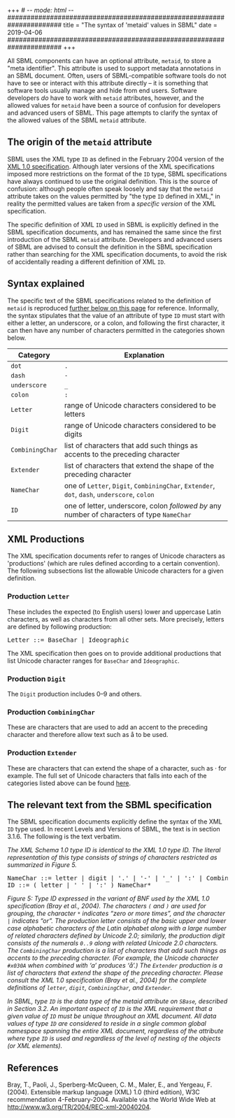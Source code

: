 +++ # -*- mode: html -*-
######################################################################
title = "The syntax of 'metaid' values in SBML"
date  = 2019-04-06
######################################################################
+++

All SBML components can have an optional attribute, `metaid`, to store a "meta identifier". This attribute is used to support metadata annotations in an SBML document.  Often, users of SBML-compatible software tools do not have to see or interact with this attribute directly &ndash; it is something that software tools usually manage and hide from end users.  Software developers _do_ have to work with `metaid` attributes, however, and the allowed values for `metaid` have been a source of confusion for developers and advanced users of SBML.  This page attempts to clarify the syntax of the allowed values of the SBML `metaid` attribute.

## The origin of the `metaid` attribute

SBML uses the XML type `ID` as defined in the February 2004 version of the [XML 1.0 specification](https://www.w3.org/TR/2004/REC-xml-20040204/#id). Although later versions of the XML specifications imposed more restrictions on the format of the `ID` type, SBML specifications have always continued to use the original definition.  This is the source of confusion: although people often speak loosely and say that the `metaid` attribute takes on the values permitted by "the type `ID` defined in XML," in reality the permitted values are taken from a _specific version_ of the XML specification.

The specific definition of XML `ID` used in SBML is explicitly defined in the SBML specification documents, and has remained the same since the first introduction of the SBML `metaid` attribute.  Developers and advanced users of SBML are advised to consult the definition in the SBML specification rather than searching for the XML specification documents, to avoid the risk of accidentally reading a different definition of XML `ID`.

## Syntax explained

The specific text of the SBML specifications related to the definition of `metaid` is reproduced [further below on this page](http://sbml.org/Documents/Elaboration_and_clarification_of_selected_SBML_topics/The_Syntax_of_meta_id_in_SBML#The_relevant_text_from_the_SBML_specification) for reference.  Informally, the syntax stipulates that the value of an attribute of type `ID` must start with either a letter, an underscore, or a colon, and following the first character, it can then have any number of characters permitted in the categories shown below.

| Category          | Explanation                                          |
|-------------------|------------------------------------------------------|
| `dot`             | `.`                                                  |
| `dash`            | `-`                                                  |
| `underscore`      | `_`                                                  |
| `colon`           | `:`                                                  |
| `Letter`          | range of Unicode characters considered to be letters |
| `Digit`           | range of Unicode characters considered to be digits  |
| `CombiningChar`   | list of characters that add such things as accents to the preceding character |
| `Extender`        | list of characters that extend the shape of the preceding character |
| `NameChar`        | one of `Letter`, `Digit`, `CombiningChar`, `Extender`, `dot`, `dash`, `underscore`, `colon` |
| `ID`              | one of letter, underscore, colon _followed by_ any number of characters of type `NameChar` |

## XML Productions

The XML specification documents refer to ranges of Unicode characters as 'productions' (which are rules defined according to a certain convention). The following subsections list the allowable Unicode characters for a given definition. 

### Production `Letter`

These includes the expected (to English users) lower and uppercase Latin characters, as well as characters from all other sets.  More precisely, letters are defined by following production:

<pre>
Letter ::= BaseChar | Ideographic
</pre>

The XML specification then goes on to provide additional productions that list Unicode character ranges for `BaseChar` and `Ideographic`.

### Production `Digit`

The `Digit` production includes 0&ndash;9 and others. 

### Production `CombiningChar`

These are characters that are used to add an accent to the preceding character and therefore allow text such as å to be used.

### Production `Extender`

These are characters that can extend the shape of a character, such as · for example.  The full set of Unicode characters that falls into each of the categories listed above can be found [here](https://www.w3.org/TR/2004/REC-xml-20040204/#CharClasses).

## The relevant text from the SBML specification

The SBML specification documents explicitly define the syntax of the XML `ID` type used.  In recent Levels and Versions of SBML, the text is in section 3.1.6.  The following is the text verbatim.

_The XML Schema 1.0 type ID is identical to the XML 1.0 type ID. The literal representation of this type consists of strings of characters restricted as summarized in Figure 5._

<pre>
NameChar ::= letter | digit | '.' | '-' | '_' | ':' | CombiningChar | Extender
ID ::= ( letter | '_' | ':' ) NameChar*
</pre>

_Figure 5: Type ID expressed in the variant of BNF used by the XML 1.0 specification (Bray et al., 2004). The characters `(` and `)` are used for grouping, the character `*` indicates “zero or more times”, and the character `|` indicates “or”. The production letter consists of the basic upper and lower case alphabetic characters of the Latin alphabet along with a large number of related characters defined by Unicode 2.0; similarly, the production digit consists of the numerals `0..9` along with related Unicode 2.0 characters. The `CombiningChar` production is a list of characters that add such things as accents to the preceding character. (For example, the Unicode character `#x030A` when combined with ‘a’ produces ‘å’.) The `Extender` production is a list of characters that extend the shape of the preceding character. Please consult the XML 1.0 specification (Bray et al., 2004) for the complete definitions of `letter`, `digit`, `CombiningChar`, and `Extender`._

_In SBML, type `ID` is the data type of the metaid attribute on `SBase`, described in Section 3.2. An important aspect of `ID` is the XML requirement that a given value of `ID` must be unique throughout an XML document. All data values of type `ID` are considered to reside in a single common global namespace spanning the entire XML document, regardless of the attribute where type `ID` is used and regardless of the level of nesting of the objects (or XML elements)._

## References

Bray, T., Paoli, J., Sperberg-McQueen, C. M., Maler, E., and Yergeau, F. (2004). Extensible markup language (XML) 1.0 (third edition), W3C recommendation 4-February-2004. Available via the World Wide Web at http://www.w3.org/TR/2004/REC-xml-20040204.
